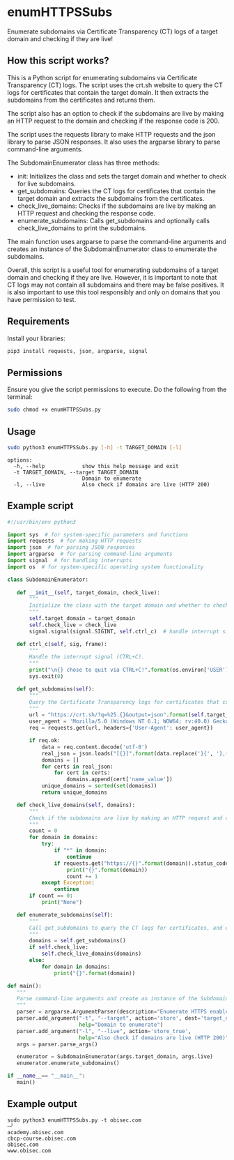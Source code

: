 # enumHTTPSSubs
Enumerate subdomains via Certificate Transparency (CT) logs of a target domain and checking if they are live!

## How this script works?

This is a Python script for enumerating subdomains via Certificate Transparency (CT) logs. The script uses the crt.sh website to query the CT logs for certificates that contain the target domain. It then extracts the subdomains from the certificates and returns them.

The script also has an option to check if the subdomains are live by making an HTTP request to the domain and checking if the response code is 200.

The script uses the requests library to make HTTP requests and the json library to parse JSON responses. It also uses the argparse library to parse command-line arguments.

The SubdomainEnumerator class has three methods:

- init: Initializes the class and sets the target domain and whether to check for live subdomains.
- get_subdomains: Queries the CT logs for certificates that contain the target domain and extracts the subdomains from the certificates.
- check_live_domains: Checks if the subdomains are live by making an HTTP request and checking the response code.
- enumerate_subdomains: Calls get_subdomains and optionally calls check_live_domains to print the subdomains.

The main function uses argparse to parse the command-line arguments and creates an instance of the SubdomainEnumerator class to enumerate the subdomains.

Overall, this script is a useful tool for enumerating subdomains of a target domain and checking if they are live. However, it is important to note that CT logs may not contain all subdomains and there may be false positives. It is also important to use this tool responsibly and only on domains that you have permission to test.

## Requirements

Install your libraries:
```bash
pip3 install requests, json, argparse, signal
```

## Permissions

Ensure you give the script permissions to execute. Do the following from the terminal:
```bash
sudo chmod +x enumHTTPSSubs.py
```

## Usage
```bash
sudo python3 enumHTTPSSubs.py [-h] -t TARGET_DOMAIN [-l]
```
```
options:
  -h, --help            show this help message and exit
  -t TARGET_DOMAIN, --target TARGET_DOMAIN
                        Domain to enumerate
  -l, --live            Also check if domains are live (HTTP 200)
  ```
 
 ## Example script
 ```python
 #!/usr/bin/env python3

import sys  # for system-specific parameters and functions
import requests  # for making HTTP requests
import json  # for parsing JSON responses
import argparse  # for parsing command-line arguments
import signal  # for handling interrupts
import os  # for system-specific operating system functionality

class SubdomainEnumerator:
    
    def __init__(self, target_domain, check_live):
        """
        Initialize the class with the target domain and whether to check for live subdomains.
        """
        self.target_domain = target_domain
        self.check_live = check_live
        signal.signal(signal.SIGINT, self.ctrl_c)  # handle interrupt signal

    def ctrl_c(self, sig, frame):
        """
        Handle the interrupt signal (CTRL+C).
        """
        print("\n{} chose to quit via CTRL+C!".format(os.environ['USER']))
        sys.exit(0)

    def get_subdomains(self):
        """
        Query the Certificate Transparency logs for certificates that contain the target domain and extract the subdomains from the certificates.
        """
        url = "https://crt.sh/?q=%25.{}&output=json".format(self.target_domain)
        user_agent = 'Mozilla/5.0 (Windows NT 6.1; WOW64; rv:40.0) Gecko/20100101 Firefox/40.1'
        req = requests.get(url, headers={'User-Agent': user_agent})

        if req.ok:
            data = req.content.decode('utf-8')
            real_json = json.loads("[{}]".format(data.replace('}{', '},{')))
            domains = []
            for certs in real_json:
                for cert in certs:
                    domains.append(cert['name_value'])
            unique_domains = sorted(set(domains))
            return unique_domains

    def check_live_domains(self, domains):
        """
        Check if the subdomains are live by making an HTTP request and checking the response code.
        """
        count = 0
        for domain in domains:
            try:
                if "*" in domain:
                    continue
                if requests.get("https://{}".format(domain)).status_code == 200:
                    print("{}".format(domain))
                    count += 1
            except Exception:
                continue
        if count == 0:
            print("None")

    def enumerate_subdomains(self):
        """
        Call get_subdomains to query the CT logs for certificates, and optionally call check_live_domains to check if the subdomains are live.
        """
        domains = self.get_subdomains()
        if self.check_live:
            self.check_live_domains(domains)
        else:
            for domain in domains:
                print("{}".format(domain))

def main():
    """
    Parse command-line arguments and create an instance of the SubdomainEnumerator class to enumerate the subdomains.
    """
    parser = argparse.ArgumentParser(description="Enumerate HTTPS enabled subdomains via Certificate Transparency")
    parser.add_argument("-t", "--target", action='store', dest='target_domain', required=True,  
                        help="Domain to enumerate")
    parser.add_argument("-l", "--live", action='store_true',  
                        help="Also check if domains are live (HTTP 200)")
    args = parser.parse_args()

    enumerator = SubdomainEnumerator(args.target_domain, args.live)
    enumerator.enumerate_subdomains()

if __name__== "__main__":
    main()
 ```

## Example output
```
sudo python3 enumHTTPSSubs.py -t obisec.com                                                                ─╯
academy.obisec.com
cbcp-course.obisec.com
obisec.com
www.obisec.com
```


